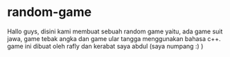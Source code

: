 # random-game
Hallo guys, disini kami membuat sebuah random game yaitu, ada game suit jawa, game tebak angka dan game ular tangga menggunakan bahasa c++. game ini dibuat oleh rafly dan kerabat saya abdul (saya numpang :) )
